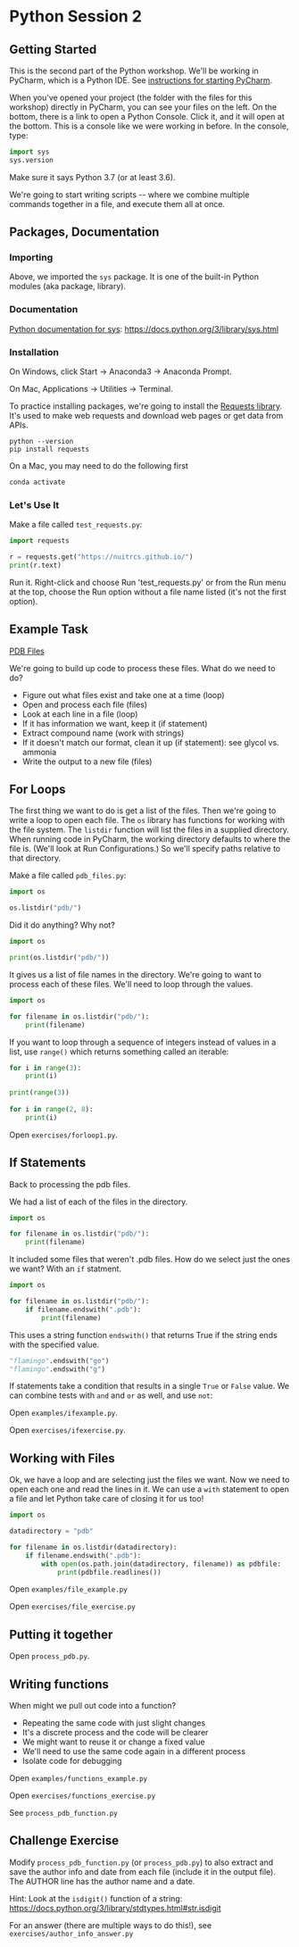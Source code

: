 # Python Session 2

## Getting Started

This is the second part of the Python workshop.  We'll be working in PyCharm, which is a Python IDE.  See [instructions for starting PyCharm](pycharm.md).

When you've opened your project (the folder with the files for this workshop) directly in PyCharm, you can see your files on the left.  On the bottom, there is a link to open a Python Console.  Click it, and it will open at the bottom.  This is a console like we were working in before.  In the console, type:

```python
import sys
sys.version
```

Make sure it says Python 3.7 (or at least 3.6).

We're going to start writing scripts -- where we combine multiple commands together in a file, and execute them all at once.  

## Packages, Documentation

### Importing

Above, we imported the `sys` package.  It is one of the built-in Python modules (aka package, library).  

### Documentation

[Python documentation for sys](https://docs.python.org/3/library/sys.html): https://docs.python.org/3/library/sys.html

### Installation

On Windows, click Start -> Anaconda3 -> Anaconda Prompt.

On Mac, Applications -> Utilities -> Terminal.

To practice installing packages, we're going to install the [Requests library](https://2.python-requests.org//en/master/).  It's used to make web requests and download web pages or get data from APIs.  

```
python --version
pip install requests
```

On a Mac, you may need to do the following first

```python
conda activate
```

### Let's Use It

Make a file called `test_requests.py`: 

```python
import requests

r = requests.get("https://nuitrcs.github.io/")
print(r.text)
```

Run it.  Right-click and choose Run 'test_requests.py' or from the Run menu at the top, choose the Run option without a file name listed (it's not the first option).

## Example Task

[PDB Files]("pdb/")

We're going to build up code to process these files.  What do we need to do?

* Figure out what files exist and take one at a time (loop)
* Open and process each file (files)
* Look at each line in a file (loop)
* If it has information we want, keep it (if statement)
* Extract compound name (work with strings)
* If it doesn't match our format, clean it up (if statement): see glycol vs. ammonia
* Write the output to a new file (files)

## For Loops

The first thing we want to do is get a list of the files.  Then we're going to write a loop to open each file.  The `os` library has functions for working with the file system.  The `listdir` function will list the files in a supplied directory.  When running code in PyCharm, the working directory defaults to where the file is.  (We'll look at Run Configurations.)  So we'll specify paths relative to that directory.

Make a file called `pdb_files.py`:

```python
import os

os.listdir("pdb/")
```

Did it do anything?  Why not?

```python
import os

print(os.listdir("pdb/"))
```

It gives us a list of file names in the directory.  We're going to want to process each of these files.  We'll need to loop through the values.


```python
import os

for filename in os.listdir("pdb/"):
    print(filename)
```

If you want to loop through a sequence of integers instead of values in a list, use `range()` which returns something called an iterable:

```python
for i in range(3):
    print(i)
    
print(range(3))
    
for i in range(2, 8):
    print(i)
```

Open `exercises/forloop1.py`.  


## If Statements

Back to processing the pdb files.  

We had a list of each of the files in the directory.  

```python
import os

for filename in os.listdir("pdb/"):
    print(filename)
```

It included some files that weren't .pdb files.  How do we select just the ones we want?  With an `if` statment.

```python
import os

for filename in os.listdir("pdb/"):
    if filename.endswith(".pdb"):
        print(filename)
```

This uses a string function `endswith()` that returns True if the string ends with the specified value.

```python
"flamingo".endswith("go")
"flamingo".endswith("g")
```

If statements take a condition that results in a single `True` or `False` value.  We can combine tests with `and` and `or` as well, and use `not`:

Open `examples/ifexample.py`.

Open `exercises/ifexercise.py`.

## Working with Files

Ok, we have a loop and are selecting just the files we want.  Now we need to open each one and read the lines in it.  We can use a `with` statement to open a file and let Python take care of closing it for us too!  

```python
import os

datadirectory = "pdb"

for filename in os.listdir(datadirectory):
    if filename.endswith(".pdb"):
        with open(os.path.join(datadirectory, filename)) as pdbfile:
            print(pdbfile.readlines())
```

Open `examples/file_example.py`

Open `exercises/file_exercise.py`

## Putting it together

Open `process_pdb.py`.


## Writing functions

When might we pull out code into a function?

* Repeating the same code with just slight changes
* It's a discrete process and the code will be clearer 
* We might want to reuse it or change a fixed value
* We'll need to use the same code again in a different process
* Isolate code for debugging

Open `examples/functions_example.py`

Open `exercises/functions_exercise.py`



See `process_pdb_function.py`


## Challenge Exercise

Modify `process_pdb_function.py` (or `process_pdb.py`) to also extract and save the author info and date from each file (include it in the output file).  The AUTHOR line has the author name and a date.  

Hint: Look at the `isdigit()` function of a string: https://docs.python.org/3/library/stdtypes.html#str.isdigit 

For an answer (there are multiple ways to do this!), see `exercises/author_info_answer.py`






